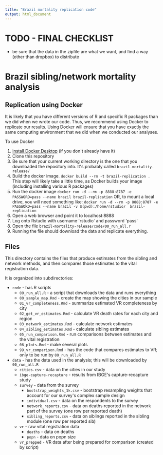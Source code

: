 ```yaml
---
title: "Brazil mortality replication code"
output: html_document
---
```


# TODO - FINAL CHECKLIST

* be sure that the data in the zipfile are what we want, and find a way (other than dropbox) to distribute 

# Brazil sibling/network mortality analysis


## Replication using Docker

It is likely that you have different versions of R and specific R packages than we did
when we wrote our code.  Thus, we recommend using Docker to replicate our results.
Using Docker will ensure that you have exactly the same computing environment that we did
when we conducted our analyses.

To use Docker

1. [Install Docker Desktop](https://www.docker.com/get-started) (if you don't already have it)
1. Clone this repository
1. Be sure that your current working directory is the one that you downloaded the repository into. It's probably called `brazil-mortality-release/`
1. Build the docker image.
   `docker build --rm -t brazil-replication .`
   This step will likely take a little time, as Docker builds your image (including installing various R packages)
1. Run the docker image
   `docker run -d --rm -p 8888:8787 -e PASSWORD=pass --name brazil brazil-replication`
   OR, to mount a local drive, you will need something like:
   `docker run -d --rm -p 8888:8787 -e PASSWORD=pass --name brazil -v $(pwd):/home/rstudio/  brazil-replication`
1. Open a web browser and point it to localhost:8888
1. Log onto Rstudio with username 'rstudio' and password 'pass'
1. Open the file `brazil-mortality-release/code/00_run_all.r`
1. Running the file should download the data and replicate everything. 

## Files

This directory contains the files that produce estimates from the sibling
and network methods, and then compares those estimates to the vital registration data.

It is organized into subdirectories:

* `code` - has R scripts  
  * `00_run_all.R` - a script that downloads the data and runs everything
  * `00_sample_map.Rmd` - create the map showing the cities in our sample
  * `01_vr_completeness.Rmd` - summarize estimated VR completeness by city
  * `02_get_vr_estimates.Rmd` - calculate VR death rates for each city and region 
  * `03_network_estimates.Rmd` - calculate network estimates 
  * `04_sibling_estimates.Rmd` - calculate sibling estimates
  * `05_run_comparison.Rmd` - run comparisons between estimates and the vital registration
  * `06_plots.Rmd` - make several plots
  * `99_vr_comparison.Rmd` - has the code that compares estimates to VR; only to be run by `00_run_all.R`
* `data` - has the data used in the analysis; this will be downloaded by `00_run_all.R`
  * `cities.csv` - data on the cities in our study
  * `ibge-capture-recapture` - results from IBGE's capture-recapture study
  * `survey` - data from the survey
    - `bootstrap_weights_1k.csv` - bootstrap resampling weights that account for our survey's complex sample design
    - `individual.csv` - data on the respondents to the survey
    - `network_reports.csv` - data on deaths reported in the network part of the survey (one row per reported death)
    - `sibling_reports.csv` - data on siblings reported in the sibling module (one row per reported sib)
  * `vr` - raw vital registration data
    - `deaths` - data on deaths
    - `popn` - data on popn size
  * `vr_prepped` - VR data after being prepared for comparison (created by script)
  

